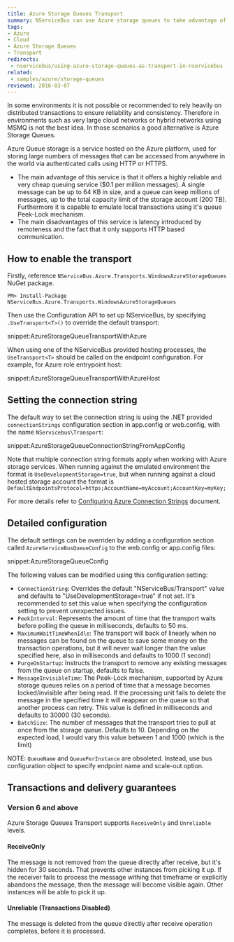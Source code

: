 ```yaml
---
title: Azure Storage Queues Transport
summary: NServiceBus can use Azure storage queues to take advantage of their peek-lock mechanism in environments where one cannot rely on the DTC
tags:
- Azure
- Cloud
- Azure Storage Queues
- Transport
redirects:
 - nservicebus/using-azure-storage-queues-as-transport-in-nservicebus
related:
 - samples/azure/storage-queues
reviewed: 2016-03-07
---
```



In some environments it is not possible or recommended to rely heavily on distributed transactions to ensure reliability and consistency. Therefore in environments such as very large cloud networks or hybrid networks using MSMQ is not the best idea. In those scenarios a good alternative is Azure Storage Queues.

Azure Queue storage is a service hosted on the Azure platform, used for storing large numbers of messages that can be accessed from anywhere in the world via authenticated calls using HTTP or HTTPS.

- The main advantage of this service is that it offers a highly reliable and very cheap queuing service ($0.1 per million messages). A single message can be up to 64 KB in size, and a queue can keep millions of messages, up to the total capacity limit of the storage account (200 TB). Furthermore it is capable to emulate local transactions using it's queue Peek-Lock mechanism.
- The main disadvantages of this service is latency introduced by remoteness and the fact that it only supports HTTP based communication.

## How to enable the transport

Firstly, reference `NServiceBus.Azure.Transports.WindowsAzureStorageQueues` NuGet package.

```
PM> Install-Package NServiceBus.Azure.Transports.WindowsAzureStorageQueues
```

Then use the Configuration API to set up NServiceBus, by specifying `.UseTransport<T>()` to override the default transport:

snippet:AzureStorageQueueTransportWithAzure

When using one of the NServiceBus provided hosting processes, the `UseTransport<T>` should be called on the endpoint configuration. For example, for Azure role entrypoint host:

snippet:AzureStorageQueueTransportWithAzureHost

## Setting the connection string

The default way to set the connection string is using the .NET provided `connectionStrings` configuration section in app.config or web.config, with the name `NServicebus\Transport`:

snippet:AzureStorageQueueConnectionStringFromAppConfig

Note that multiple connection string formats apply when working with Azure storage services. When running against the emulated environment the format is `UseDevelopmentStorage=true`, but when running against a cloud hosted storage account the format is `DefaultEndpointsProtocol=https;AccountName=myAccount;AccountKey=myKey;`

For more details refer to [Configuring Azure Connection Strings](https://azure.microsoft.com/en-us/documentation/articles/storage-configure-connection-string/) document.

## Detailed configuration

The default settings can be overriden by adding a configuration section called `AzureServiceBusQueueConfig` to the web.config or app.config files:

snippet:AzureStorageQueueConfig

The following values can be modified using this configuration setting:

- `ConnectionString`: Overrides the default "NServiceBus/Transport" value and defaults to "UseDevelopmentStorage=true" if not set. It's recommended to set this value when specifying the configuration setting to prevent unexpected issues.
- `PeekInterval`: Represents the amount of time that the transport waits before polling the queue in milliseconds, defaults to 50 ms.
- `MaximumWaitTimeWhenIdle`: The transport will back of linearly when no messages can be found on the queue to save some money on the transaction operations, but it will never wait longer than the value specified here, also in milliseconds and defaults to 1000 (1 second)
- `PurgeOnStartup`: Instructs the transport to remove any existing messages from the queue on startup, defaults to false.
- `MessageInvisibleTime`: The Peek-Lock mechanism, supported by Azure storage queues relies on a period of time that a message becomes locked/invisible after being read. If the processing unit fails to delete the message in the specified time it will reappear on the queue so that another process can retry. This value is defined in milliseconds and defaults to 30000 (30 seconds).
- `BatchSize`: The number of messages that the transport tries to pull at once from the storage queue. Defaults to 10. Depending on the expected load, I would vary this value between 1 and 1000 (which is the limit)

NOTE: `QueueName` and `QueuePerInstance` are obsoleted. Instead, use bus configuration object to specify endpoint name and scale-out option.

## Transactions and delivery guarantees


### Version 6 and above
Azure Storage Queues Transport supports `ReceiveOnly` and `Unreliable` levels.

#### ReceiveOnly

The message is not removed from the queue directly after receive, but it's hidden for 30 seconds. That prevents other instances from picking it up. If the receiver fails to process the message withing that timeframe or explicitly abandons the message, then the message will become visible again. Other instances will be able to pick it up.

#### Unreliable (Transactions Disabled)

The message is deleted from the queue directly after receive operation completes, before it is processed.
